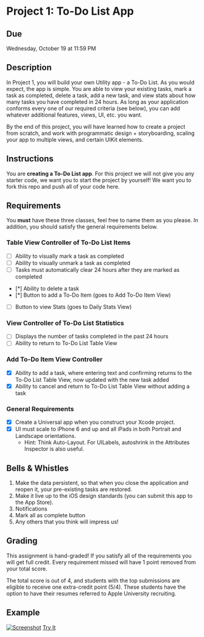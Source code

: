 # Project 1: To-Do List App

## Due
Wednesday, October 19 at 11:59 PM

## Description 
In Project 1, you will build your own Utility app - a To-Do List.  As you would
expect, the app is simple. You are able to view your existing tasks, mark a task
as completed, delete a task, add a new task, and view stats about how many tasks
you have completed in 24 hours. As long as your application conforms every one
of our required criteria (see below), you can add whatever additional features,
views, UI, etc. you want. 

By the end of this project, you will have learned how to create a project from
scratch, and work with programmatic design + storyboarding, scaling your
app to multiple views, and certain UIKit elements. 

## Instructions
You are **creating a To-Do List app**. For this project we will not give you any starter code, we want you to start the project by yourself! We want you to fork this repo and push all of your code here. 

## Requirements

You **must** have these three classes, feel free to name them as you please. In addition, you should satisfy the general requirements below. 

###  Table View Controller of To-Do List Items
- [ ] Ability to visually mark a task as completed
- [ ] Ability to visually unmark a task as completed
- [ ] Tasks must automatically clear 24 hours after they are marked as
completed
- [*] Ability to delete a task
- [*] Button to add a To-Do Item (goes to Add To-Do Item View)
- [ ] Button to view Stats (goes to Daily Stats View)

###  View Controller of To-Do List Statistics
- [ ] Displays the number of tasks completed in the past 24 hours
- [ ] Ability to return to To-Do List Table View

###  Add To-Do Item View Controller
- [x] Ability to add a task, where entering text and confirming returns to the
To-Do List Table View, now updated with the new task added
- [x] Ability to cancel and return to To-Do List Table View without adding a
task

###  General Requirements      
- [x] Create a Universal app when you construct your Xcode project.
- [x] UI must scale to iPhone 6 and up and all iPads in both Portrait and
Landscape orientations.
  * Hint: Think Auto-Layout. For UILabels, autoshrink in the Attributes
  Inspector is also useful. 

## Bells & Whistles

1. Make the data persistent, so that when you close the application and reopen
  it, your pre-existing tasks are restored.
2. Make it live up to the iOS design standards (you can submit this app to the App Store).
3. Notifications 
4. Mark all as complete button
5. Any others that you think will impress us!


## Grading

This assignment is hand-graded! If you satisfy all of the requirements you will get full credit. Every requirement missed will have 1 point removed from your total score.

The total score is out of 4, and students with the top submissions are eligible to receive one extra-credit point (5/4). These students have the option to have their resumes referred to Apple University recruiting.

## Example

[![Screenshot](Todo_Demo.gif)](https://j.gifs.com/xGqBOl.gif)
[Try It](https://appetize.io/app/v6p7rnrnrrwjf1jbwez7uqz13r?device=iphone6s&scale=75&orientation=portrait&osVersion=10.0)

